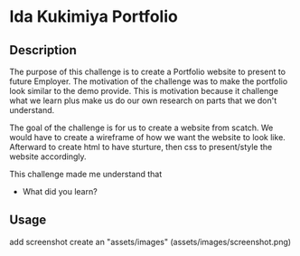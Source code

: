 # Ida Kukimiya Portfolio

## Description

The purpose of this challenge is to create a Portfolio website to present to future Employer. The motivation of the challenge was to make the portfolio look similar to the demo provide. This is motivation because it challenge what we learn plus make us do our own research on parts that we don't understand.

The goal of the challenge is for us to create a website from scatch. We would have to create a wireframe of how we want the website to look like. Afterward to create html to have sturture, then css to present/style the website accordingly. 

This challenge made me understand that 
- What did you learn?

## Usage

add screenshot
create an "assets/images"
(assets/images/screenshot.png)